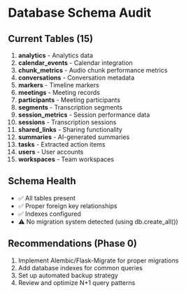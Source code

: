 # Database Schema Audit

## Current Tables (15)
1. **analytics** - Analytics data
2. **calendar_events** - Calendar integration
3. **chunk_metrics** - Audio chunk performance metrics
4. **conversations** - Conversation metadata
5. **markers** - Timeline markers
6. **meetings** - Meeting records
7. **participants** - Meeting participants
8. **segments** - Transcription segments
9. **session_metrics** - Session performance data
10. **sessions** - Transcription sessions
11. **shared_links** - Sharing functionality
12. **summaries** - AI-generated summaries
13. **tasks** - Extracted action items
14. **users** - User accounts
15. **workspaces** - Team workspaces

## Schema Health
- ✅ All tables present
- ✅ Proper foreign key relationships
- ✅ Indexes configured
- ⚠️ No migration system detected (using db.create_all())

## Recommendations (Phase 0)
1. Implement Alembic/Flask-Migrate for proper migrations
2. Add database indexes for common queries
3. Set up automated backup strategy
4. Review and optimize N+1 query patterns
